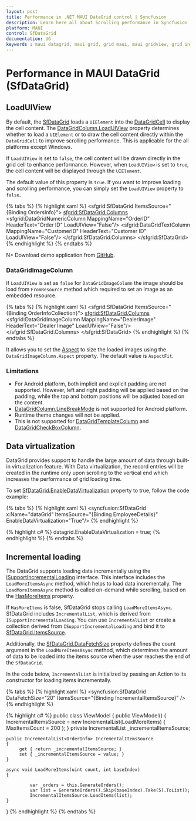 ```yaml
---
layout: post
title: Performance in .NET MAUI DataGrid control | Syncfusion
description: Learn here all about Scrolling performance in Syncfusion .NET MAUI DataGrid (SfDataGrid) control and more.
platform: MAUI
control: SfDataGrid
documentation: UG
keywords : maui datagrid, maui grid, grid maui, maui gridview, grid in maui, .net maui datagrid, .net maui grid, .net grid maui, .net maui performance, maui performance
---
```


# Performance in MAUI DataGrid (SfDataGrid)

## LoadUIView

By default, the [SfDataGrid](https://help.syncfusion.com/cr/maui/Syncfusion.Maui.DataGrid.SfDataGrid.html) loads a `UIElement` into the [DataGridCell](https://help.syncfusion.com/cr/maui/Syncfusion.Maui.DataGrid.DataGridCell.html) to display the cell content. The [DataGridColumn.LoadUIView](https://help.syncfusion.com/cr/maui/Syncfusion.Maui.DataGrid.DataGridColumn.html#Syncfusion_Maui_DataGrid_DataGridColumn_LoadUIView) property determines whether to load a `UIElement` or to draw the cell content directly within the `DataGridCell` to improve scrolling performance. This is applicable for the all platforms except Windows.

If `LoadUIView` is set to `false`, the cell content will be drawn directly in the grid cell to enhance performance. However, when `LoadUIView` is set to `true`, the cell content will be displayed through the `UIElement`.

The default value of this property is `true`. If you want to improve loading and scrolling performance, you can simply set the `LoadUIView` property to `false`.

{% tabs %}
{% highlight xaml %}
<sfgrid:SfDataGrid ItemsSource="{Binding OrdersInfo}">
    <sfgrid:SfDataGrid.Columns>
        <sfgrid:DataGridNumericColumn MappingName="OrderID" HeaderText="Order ID" LoadUIView="False"/>
        <sfgrid:DataGridTextColumn MappingName="CustomerID" HeaderText="Customer ID" LoadUIView="False"/>
    </sfgrid:SfDataGrid.Columns>
</sfgrid:SfDataGrid>
{% endhighlight %}
{% endtabs %}

N> Download demo application from [GitHub](https://github.com/SyncfusionExamples/How-to-improve-scrolling-performance-in-.NET-MAUI-DataGrid).

### DataGridImageColumn

If `LoadUIView` is set as `false` for `DataGridImageColumn` the image should be load from `FromResource` method which required to set an image as an embedded resource. 

{% tabs %}
{% highlight xaml %}
<sfgrid:SfDataGrid ItemsSource="{Binding OrderInfoCollection}">
    <sfgrid:SfDataGrid.Columns>
        <sfgrid:DataGridImageColumn MappingName="DealerImage" HeaderText="Dealer Image" LoadUIView="False"/>
    </sfgrid:SfDataGrid.Columns>
</sfgrid:SfDataGrid>
{% endhighlight %}
{% endtabs %}

It allows you to set the [Aspect](https://help.syncfusion.com/cr/maui/Syncfusion.Maui.DataGrid.DataGridImageColumn.html#Syncfusion_Maui_DataGrid_DataGridImageColumn_Aspect) to size the loaded images using the `DataGridImageColumn.Aspect` property. The default value is `AspectFit`.

### Limitations

* For Android platform, both implicit and explicit padding are not supported. However, left and right padding will be applied based on the padding, while the top and bottom positions will be adjusted based on the content.
* [DataGridColumn.LineBreakMode](https://help.syncfusion.com/cr/maui/Syncfusion.Maui.DataGrid.DataGridColumn.html#Syncfusion_Maui_DataGrid_DataGridColumn_LineBreakMode) is not supported for Android platform.
* Runtime theme changes will not be applied.
* This is not supported for [DataGridTemplateColumn](https://help.syncfusion.com/cr/maui/Syncfusion.Maui.DataGrid.DataGridTemplateColumn.html) and [DataGridCheckBoxColumn](https://help.syncfusion.com/cr/maui/Syncfusion.Maui.DataGrid.DataGridCheckBoxColumn.html).

## Data virtualization

DataGrid provides support to handle the large amount of data through built-in virtualization feature. With Data virtualization, the record entries will be created in the runtime only upon scrolling to the vertical end which increases the performance of grid loading time.

To set [SfDataGrid.EnableDataVirtualization](https://help.syncfusion.com/cr/maui/Syncfusion.Maui.DataGrid.SfDataGrid.html#Syncfusion_Maui_DataGrid_SfDataGrid_EnableDataVirtualization) property to true, follow the code example:

{% tabs %}
{% highlight xaml %}
<syncfusion:SfDataGrid x:Name="dataGrid"
                       ItemsSource="{Binding EmployeeDetails}"
                       EnableDataVirtualization="True"/>
{% endhighlight %}

{% highlight c# %}
datagrid.EnableDataVirtualization = true;
{% endhighlight %}
{% endtabs %}

## Incremental loading

The DataGrid supports loading data incrementally using the [ISupportIncrementalLoading](https://help.syncfusion.com/cr/maui/Syncfusion.Maui.Data.ISupportIncrementalLoading.html) interface. This interface includes the `LoadMoreItemsAsync` method, which helps to load data incrementally. The `LoadMoreItemsAsync` method is called on-demand while scrolling, based on the [HasMoreItems](https://help.syncfusion.com/cr/maui/Syncfusion.Maui.Data.ISupportIncrementalLoading.html#Syncfusion_Maui_Data_ISupportIncrementalLoading_HasMoreItems) property.

If `HasMoreItems` is false, SfDataGrid stops calling `LoadMoreItemsAsync`. SfDataGrid includes `IncrementalList`, which is derived from `ISupportIncrementalLoading`. You can use `IncrementalList` or create a collection derived from `ISupportIncrementalLoading` and bind it to [SfDataGrid.ItemsSource](https://help.syncfusion.com/cr/maui/Syncfusion.Maui.DataGrid.SfDataGrid.html#Syncfusion_Maui_DataGrid_SfDataGrid_ItemsSource).

Additionally, the [SfDataGrid.DataFetchSize](https://help.syncfusion.com/cr/maui/Syncfusion.Maui.DataGrid.SfDataGrid.html#Syncfusion_Maui_DataGrid_SfDataGrid_DataFetchSize) property defines the count argument in the `LoadMoreItemsAsync` method, which determines the amount of data to be loaded into the items source when the user reaches the end of the `SfDataGrid`.

In the code below, `IncrementalList` is initialized by passing an Action to its constructor for loading items incrementally.

{% tabs %}
{% highlight xaml %}
<syncfusion:SfDataGrid DataFetchSize="20"
                       ItemsSource="{Binding IncrementalItemsSource}" />
{% endhighlight %}

{% highlight c# %}
public class ViewModel
{
    public ViewModel()
    {
        IncrementalItemsSource = new IncrementalList<OrderInfo>(LoadMoreItems) { MaxItemsCount = 200 };
    }
    private IncrementalList<OrderInfo> _incrementalItemsSource;

    public IncrementalList<OrderInfo> IncrementalItemsSource
    {
         get { return _incrementalItemsSource; }
         set { _incrementalItemsSource = value; }
    }

    async void LoadMoreItems(uint count, int baseIndex)
    {
   
             var _orders = this.GenerateOrders();
             var list = GenerateOrders().Skip(baseIndex).Take(5).ToList();
             IncrementalItemsSource.LoadItems(list);
    }
}
{% endhighlight %}
{% endtabs %}
